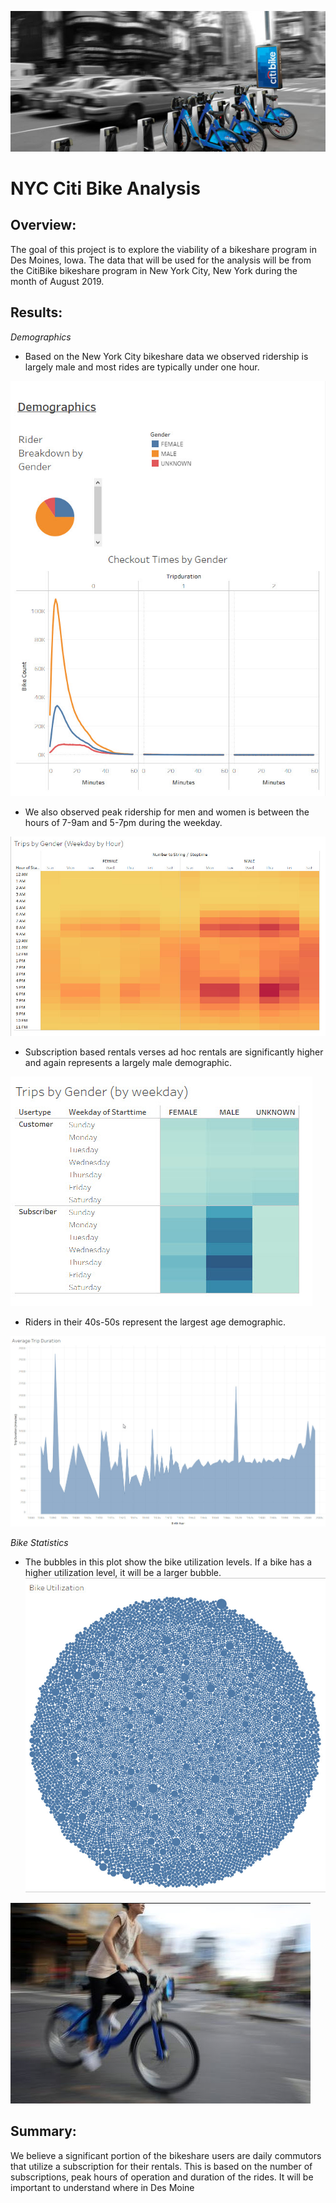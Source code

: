 ![](https://github.com/NAppazeller/bikesharing/blob/main/CitiBike%20Image.jpg)
# NYC Citi Bike Analysis

## Overview:

The goal of this project is to explore the viability of a bikeshare program in Des Moines, Iowa. The data that will be used for the analysis will be from the CitiBike bikeshare program in New York City, New York during the month of August 2019.

## Results:

*Demographics*

* Based on the New York City bikeshare data we observed ridership is largely male and most rides are typically under one hour.

![](https://github.com/NAppazeller/bikesharing/blob/main/Demo_Gender.jpg)

* We also observed peak ridership for men and women is between the hours of 7-9am and 5-7pm during the weekday. 

![](https://github.com/NAppazeller/bikesharing/blob/main/Demo_Gender2.jpg)

* Subscription based rentals verses ad hoc rentals are significantly higher and again represents a largely male demographic.

![](https://github.com/NAppazeller/bikesharing/blob/main/Demo_Gender3.jpg)

* Riders in their 40s-50s represent the largest age demographic.

![](https://github.com/NAppazeller/bikesharing/blob/main/Demo_Age.jpg)

*Bike Statistics*

* The bubbles in this plot show the bike utilization levels. If a bike has a higher utilization level, it will be a larger bubble.
![](https://github.com/NAppazeller/bikesharing/blob/main/BikeStats.jpg)


![](https://github.com/NAppazeller/bikesharing/blob/main/CitiBike%20Image2.jpg)
## Summary:

We believe a significant portion of the bikeshare users are daily commutors that utilize a subscription for their rentals. This is based on the number of subscriptions, peak hours of operation and duration of the rides. It will be important to understand where in Des Moine 
